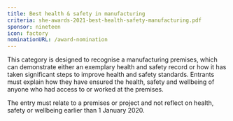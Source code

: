 ```yaml
---
title: Best health & safety in manufacturing
criteria: she-awards-2021-best-health-safety-manufacturing.pdf
sponsor: nineteen
icon: factory
nominationURL: /award-nomination
---
```

This category is designed to recognise a manufacturing premises, which can demonstrate either an exemplary health and safety record or how it has taken significant steps to improve health and safety standards. Entrants must explain how they have ensured the health, safety and wellbeing of anyone who had access to or worked at the premises.

The entry must relate to a premises or project and not reflect on health, safety or wellbeing earlier than 1 January 2020.